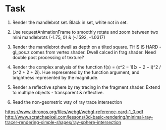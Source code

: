 Task
====

1. Render the mandlebrot set. Black in set, white not in set.
2. Use requestAnimationFrame to smoothly rotate and zoom between two mini mandlebrots (-1.75, 0) & (-.1592, -1.0317)
3. Render the mandlebrot dwell as depth on a tilted square. THIS IS HARD - gl_pos.z comes from vertex shader. Dwell calced in frag shader. Need double post processing of texture?
4. Render the complex analysis of the function f(x) = (x^2 − 1)(x − 2 − i)^2 / (x^2 + 2 + 2i). Hue represented by the function argument, and brightness represented by the magnitude.
5. Render a reflective sphere by ray tracing in the fragment shader. Extend to multiple objects - transparent & reflective.

6. Read the non-geometric way of ray trace intersection

https://www.khronos.org/files/webgl/webgl-reference-card-1_0.pdf
http://www.scratchapixel.com/lessons/3d-basic-rendering/minimal-ray-tracer-rendering-simple-shapes/ray-sphere-intersection
